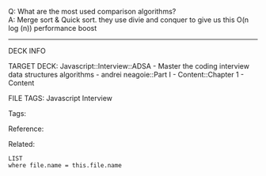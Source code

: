 Q: What are the most used comparison algorithms?  
A: Merge sort & Quick sort. they use divie and conquer to give us this O(n log (n)) performance boost
<!--ID: 1690032123477-->

---

DECK INFO

TARGET DECK: Javascript::Interview::ADSA - Master the coding interview data structures algorithms - andrei neagoie::Part I - Content::Chapter 1 - Content

FILE TAGS: Javascript Interview

Tags:

Reference:

Related:

```dataview
LIST
where file.name = this.file.name
```
